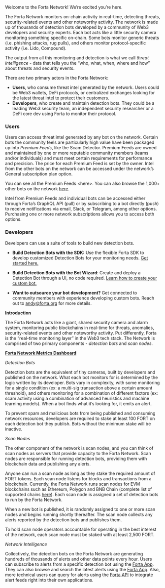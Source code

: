 
Welcome to the Forta Network! We’re excited you’re here. 

The Forta Network monitors on-chain activity in real-time, detecting threats, security-related events and other noteworthy activity. The network is made up of thousands of detection bots developed by a community of Web3 developers and security experts. Each bot acts like a little security camera monitoring something specific on-chain. Some bots monitor generic threats (i.e. phishing attacks, rug pulls), and others monitor protocol-specific activity (i.e. Lido, Compound).

The output from all this monitoring and detection is what we call _threat intelligence_ - data that tells you the “who, what, when, where and how” about threats and security events.   

There are two primary actors in the Forta Network:

* **Users**, who consume threat intel generated by the network. Users could be Web3 wallets, DeFi protocols, or centralized exchanges looking for the latest threat intel to protect their customers.  
* **Developers**, who create and maintain detection bots. They could be a leading Web3 security team, an independent security researcher or a DeFi core dev using Forta to monitor their protocol. 

### **Users**

Users can access threat intel generated by any bot on the network. Certain bots the community feels are particularly high value have been packaged up into _Premium Feeds_, like the Scam Detector. Premium Feeds are owned and maintained by one or more reputable community members (teams and/or individuals) and must meet certain requirements for performance and precision. The price for each Premium Feed is set by the owner. Intel from the other bots on the network can be accessed under the network’s General subscription plan option.

You can see all the Premium Feeds &lt;here>. You can also browse the 1,000+ other bots on the network [here](https://app.forta.network/).

Intel from Premium Feeds and individual bots can be accessed either through Forta’s GraphQL API (pull) or by subscribing to a bot directly (push) to receive notifications via email, Slack, or Telegram, among other options. Purchasing one or more network subscriptions allows you to access both options. 

### **Developers**

Developers can use a suite of tools to build new detection bots. 



* **Build Detection Bots with the SDK:** Use the flexible Forta SDK to develop customized Detection Bots for your monitoring needs. [Get started here.](https://docs.forta.network/en/latest/getting-started/) 

* **Build Detection Bots with the Bot Wizard**: Create and deploy a Detection Bot through a UI, no code required. [Learn how to create your custom bot.](https://docs.forta.network/en/latest/wizard/) 

* **Want to outsource your bot development?** Get connected to community members with experience developing custom bots. Reach out to [andy@forta.org](mailto:andy@forta.org) for more details.



**Introduction**

The Forta Network acts like a giant, shared security camera and alarm system, monitoring public blockchains in real-time for threats, anomalies, security-related events and other noteworthy activity. Put differently, Forta is the “real-time monitoring layer” in the Web3 tech stack. The Network is comprised of two primary components - _detection bots_ and _scan nodes_. 


[**Forta Network Metrics Dashboard**](https://dune.com/rodri_forta/forta-network-metrics) 


_Detection Bots_

Detection bots are the equivalent of tiny cameras, built by developers and published on the network. What each bot monitors for is determined by the logic written by its developer. Bots vary in complexity, with some monitoring for a single condition (ex: a multi-sig transaction above a certain amount threshold), and others monitoring for a combination of different factors (ex: scam activity using a combination of advanced heuristics and machine learning models). When a bot finds what it’s looking for, it emits an alert. 

To prevent spam and malicious bots from being published and consuming network resources, developers are required to stake at least 100 FORT on each detection bot they publish. Bots without the minimum stake will be inactive. 

_Scan Nodes_

The other component of the network is scan nodes, and you can think of scan nodes as servers that provide capacity to the Forta Network. Scan nodes are responsible for running detection bots, providing them with blockchain data and publishing any alerts. 

Anyone can run a scan node as long as they stake the required amount of FORT tokens. Each scan node listens for blocks and transactions from a blockchain. Currently, the Forta Network runs scan nodes for EVM blockchains such as Ethereum, Polygon and BNB Chain (complete list of supported chains [here](https://app.forta.network/network)). Each scan node is assigned a set of detection bots to run by the Forta Network. 

When a new bot is published, it is randomly assigned to one or more scan nodes and begins running shortly thereafter. The scan node collects any alerts reported by the detection bots and publishes them.

To hold scan node operators accountable for operating in the best interest of the network, each scan node must be staked with at least 2,500 FORT. 

_Network Intelligence_

Collectively, the detection bots on the Forta Network are generating hundreds of thousands of alerts and other data points every hour. Users can subscribe to alerts from a specific detection bot using the [Forta App](https://app.forta.network/). They can also browse and search the latest alerts using the [Forta App](https://app.forta.network/alerts). Also, more technical users can query for alerts using the [Forta API](https://docs.forta.network/en/latest/api/) to integrate alert feeds right into their own applications.
